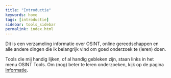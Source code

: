 ```yaml
---
title: "Introductie"
keywords: home
tags: [introductie]
sidebar: tools_sidebar
permalink: index.html
---
```


Dit is een verzameling informatie over OSINT, online gereedschappen en alle andere dingen die ik belangrijk vind om goed onderzoek te (leren) doen. 

Tools die mij handig lijken, of al handig gebleken zijn, staan links in het menu OSINT Tools. Om (nog) beter te leren onderzoeken, kijk op de pagina [Informatie](\informatie).